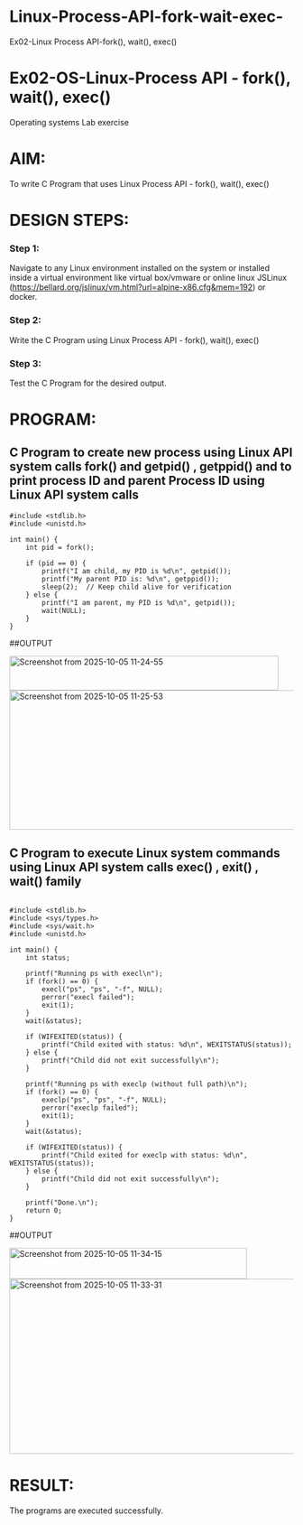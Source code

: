 # Linux-Process-API-fork-wait-exec-
Ex02-Linux Process API-fork(), wait(), exec()
# Ex02-OS-Linux-Process API - fork(), wait(), exec()
Operating systems Lab exercise


# AIM:
To write C Program that uses Linux Process API - fork(), wait(), exec()

# DESIGN STEPS:

### Step 1:

Navigate to any Linux environment installed on the system or installed inside a virtual environment like virtual box/vmware or online linux JSLinux (https://bellard.org/jslinux/vm.html?url=alpine-x86.cfg&mem=192) or docker.

### Step 2:

Write the C Program using Linux Process API - fork(), wait(), exec()

### Step 3:

Test the C Program for the desired output. 

# PROGRAM:

## C Program to create new process using Linux API system calls fork() and getpid() , getppid() and to print process ID and parent Process ID using Linux API system calls
```
#include <stdlib.h>
#include <unistd.h>

int main() {
    int pid = fork();

    if (pid == 0) { 
        printf("I am child, my PID is %d\n", getpid()); 
        printf("My parent PID is: %d\n", getppid()); 
        sleep(2);  // Keep child alive for verification
    } else { 
        printf("I am parent, my PID is %d\n", getpid()); 
        wait(NULL); 
    }
}
```













##OUTPUT


<img width="477" height="61" alt="Screenshot from 2025-10-05 11-24-55" src="https://github.com/user-attachments/assets/2374cf47-8242-418e-858f-f373e69d7790" />

<img width="739" height="247" alt="Screenshot from 2025-10-05 11-25-53" src="https://github.com/user-attachments/assets/a8064e5a-edd7-4613-833b-f97e256be3e7" />










## C Program to execute Linux system commands using Linux API system calls exec() , exit() , wait() family
```

#include <stdlib.h>
#include <sys/types.h>
#include <sys/wait.h>
#include <unistd.h>

int main() {
    int status;
    
    printf("Running ps with execl\n");
    if (fork() == 0) {
        execl("ps", "ps", "-f", NULL);
        perror("execl failed");
        exit(1);
    }
    wait(&status);
    
    if (WIFEXITED(status)) {
        printf("Child exited with status: %d\n", WEXITSTATUS(status));
    } else {
        printf("Child did not exit successfully\n");
    }
    
    printf("Running ps with execlp (without full path)\n");
    if (fork() == 0) {
        execlp("ps", "ps", "-f", NULL);
        perror("execlp failed");
        exit(1);
    }
    wait(&status);
    
    if (WIFEXITED(status)) {
        printf("Child exited for execlp with status: %d\n", WEXITSTATUS(status));
    } else {
        printf("Child did not exit successfully\n");
    }
    
    printf("Done.\n");
    return 0;
}
```

























##OUTPUT

<img width="421" height="55" alt="Screenshot from 2025-10-05 11-34-15" src="https://github.com/user-attachments/assets/6ccdfee0-ce42-4ca2-812a-6042240749d5" />

<img width="751" height="310" alt="Screenshot from 2025-10-05 11-33-31" src="https://github.com/user-attachments/assets/9941cd57-f582-479a-97ab-412c808732a2" />






















# RESULT:
The programs are executed successfully.
